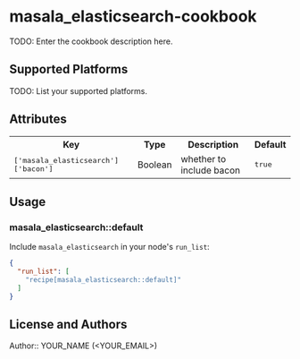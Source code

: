 # masala_elasticsearch-cookbook

TODO: Enter the cookbook description here.

## Supported Platforms

TODO: List your supported platforms.

## Attributes

<table>
  <tr>
    <th>Key</th>
    <th>Type</th>
    <th>Description</th>
    <th>Default</th>
  </tr>
  <tr>
    <td><tt>['masala_elasticsearch']['bacon']</tt></td>
    <td>Boolean</td>
    <td>whether to include bacon</td>
    <td><tt>true</tt></td>
  </tr>
</table>

## Usage

### masala_elasticsearch::default

Include `masala_elasticsearch` in your node's `run_list`:

```json
{
  "run_list": [
    "recipe[masala_elasticsearch::default]"
  ]
}
```

## License and Authors

Author:: YOUR_NAME (<YOUR_EMAIL>)
